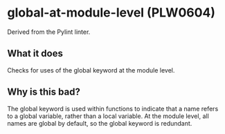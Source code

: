 # global-at-module-level (PLW0604)
Derived from the Pylint linter.
## What it does
Checks for uses of the global keyword at the module level.
## Why is this bad?
The global keyword is used within functions to indicate that a name
refers to a global variable, rather than a local variable.
At the module level, all names are global by default, so the global
keyword is redundant.
```